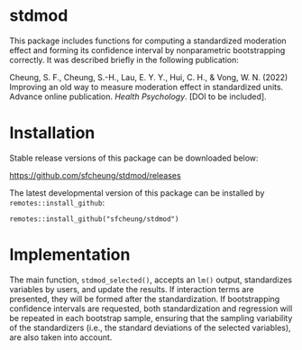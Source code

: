 # stdmod

This package includes functions for computing a standardized moderation effect and forming its confidence interval by nonparametric bootstrapping correctly. It was described briefly in the following publication:

Cheung, S. F., Cheung, S.-H., Lau, E. Y. Y., Hui, C. H., & Vong, W. N. (2022) Improving an old way to measure moderation effect in standardized units. Advance online publication. *Health Psychology*. [DOI to be included].

# Installation

Stable release versions of this package can be downloaded below:

https://github.com/sfcheung/stdmod/releases

The latest developmental version of this package can be installed by `remotes::install_github`:

```
remotes::install_github("sfcheung/stdmod")
```

# Implementation

The main function, `stdmod_selected()`, accepts an `lm()`
output, standardizes variables by users, and update the
results. If interaction terms are presented, they will be
formed after the standardization. If bootstrapping
confidence intervals are requested, both standardization
and regression will be repeated in each bootstrap sample,
ensuring that the sampling variability of the standardizers
(i.e., the standard deviations of the selected variables),
are also taken into account.